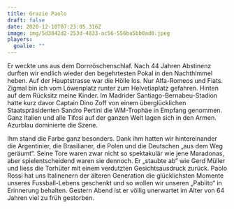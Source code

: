 ```yaml
---
title: Grazie Paolo
draft: false
date: 2020-12-10T07:23:05.316Z
image: img/5d3842d2-253d-4833-ac56-556ba5bb0ad8.jpeg
players:
  goalie: ""
---
```

Er weckte uns aus dem Dornröschenschlaf. Nach 44 Jahren Abstinenz durften wir endlich wieder den begehrtesten Pokal in den Nachthimmel heben. Auf der Hauptstrasse war die Hölle los. Nur Alfa-Romeos und Fiats. Zigmal bin ich vom Löwenplatz runter zum Helvetiaplatz gefahren. Hinten auf dem Rücksitz meine Kinder. Im Madrider Santiago-Bernabeu-Stadion hatte kurz davor Captain Dino Zoff von einem überglücklichen Staatspräsidenten Sandro Pertini die WM-Trophäe in Empfang genommen. Ganz Italien und alle Tifosi auf der ganzen Welt lagen sich in den Armen. Azurblau dominierte die Szene. 

Ihm stand die Farbe ganz besonders. Dank ihm hatten wir hintereinander die Argentinier, die Brasilianer, die Polen und die Deutschen „aus dem Weg geräumt“. Seine Tore waren zwar nicht so spektakulär wie jene Maradonas, aber spielentscheidend waren sie dennoch. Er „staubte ab“ wie Gerd Müller und liess die Torhüter mit einem verdutzten Gesichtsausdruck zurück. Paolo Rossi hat uns Italinenern der älteren Generation die glücklichsten Momente unseres Fussball-Lebens geschenkt und so wollen wir unseren „Pablito“ in Erinnerung behalten. Gestern Abend ist er völlig unerwartet im Alter von 64 Jahren viel zu früh gestorben.